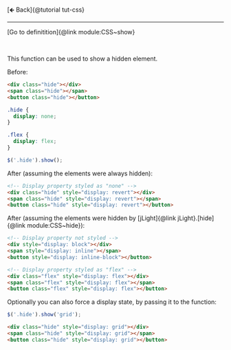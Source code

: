 [🡸 Back]{@tutorial tut-css}
___

[Go to definitition]{@link module:CSS~show}

&nbsp;

This function can be used to show a hidden element.

Before:

```html
<div class="hide"></div>
<span class="hide"></span>
<button class="hide"></button>
```

```css
.hide {
  display: none;
}

.flex {
  display: flex;
}
```

```js
$('.hide').show();
```

After (assuming the elements were always hidden):

```html
<!-- Display property styled as "none" -->
<div class="hide" style="display: revert"></div>
<span class="hide" style="display: revert"></span>
<button class="hide" style="display: revert"></button>
```

After (assuming the elements were hidden by [jLight]{@link jLight}.[hide]{@link module:CSS~hide}):

```html
<!-- Display property not styled -->
<div style="display: block"></div>
<span style="display: inline"></span>
<button style="display: inline-block"></button>

<!-- Display property styled as "flex" -->
<div class="flex" style="display: flex"></div>
<span class="flex" style="display: flex"></span>
<button class="flex" style="display: flex"></button>
```

Optionally you can also force a display state, by passing it to the function:

```js
$('.hide').show('grid');
```

```html
<div class="hide" style="display: grid"></div>
<span class="hide" style="display: grid"></span>
<button class="hide" style="display: grid"></button>
```

